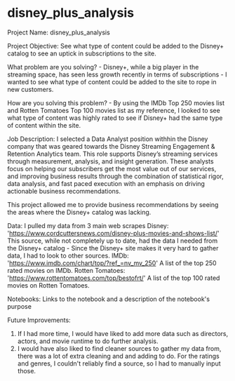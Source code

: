# disney_plus_analysis

Project Name: disney_plus_analysis

Project Objective: See what type of content could be added to the Disney+ catalog to see an uptick in subscriptions to the site.

What problem are you solving? - Disney+, while a big player in the streaming space, has seen less growth recently in terms of 
  subscriptions - I wanted to see what type of content could be added to the site to rope in new customers.
  
How are you solving this problem? - By using the IMDb Top 250 movies list and Rotten Tomatoes Top 100 movies list as my reference,
  I looked to see what type of content was highly rated to see if Disney+ had the same type of content within the site.
  
Job Description: I selected a Data Analyst position withhin the Disney company that was geared towards the 
  Disney Streaming Engagement & Retention Analytics team. This role supports Disney’s streaming services
  through measurement, analysis, and insight generation. These analysts focus on helping our
  subscribers get the most value out of our services, and improving business results through the
  combination of statistical rigor, data analysis, and fast paced execution with an emphasis on driving
  actionable business recommendations.
   
  This project allowed me to provide business recommendations by seeing the areas where the Disney+ catalog was lacking.

Data: I pulled my data from 3 main web scrapes
  Disney: 'https://www.cordcuttersnews.com/disney-plus-movies-and-shows-list/'
    This source, while not completely up to date, had the data I needed from the Disney+ catalog - Since the Disney+ site
    makes it very hard to gather data, I had to look to other sources.
  IMDb: 'https://www.imdb.com/chart/top/?ref_=nv_mv_250'
    A list of the top 250 rated movies on IMDb.
  Rotten Tomatoes: 'https://www.rottentomatoes.com/top/bestofrt/'
    A list of the top 100 rated movies on Rotten Tomatoes.

Notebooks:
Links to the notebook and a description of the notebook's purpose

Future Improvements:
1. If I had more time, I would have liked to add more data such as directors, actors, and movie runtime to do
  further analysis.
2. I would have also liked to find cleaner sources to gather my data from, there was a lot of extra cleaning and 
  and adding to do. For the ratings and genres, I couldn't reliably find a source, so I had to manually input those.

